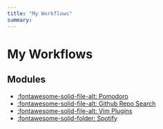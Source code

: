 ```yaml
---
title: "My Workflows"
summary:
---
```


My Workflows
===

Modules
---

- [:fontawesome-solid-file-alt: Pomodoro](01-pomodoro.md)
- [:fontawesome-solid-file-alt: Github Repo Search](02-github-repo-search.md)
- [:fontawesome-solid-file-alt: Vim Plugins](03-vim-plugins.md)
- [:fontawesome-solid-folder: Spotify](spotify/index.md)
